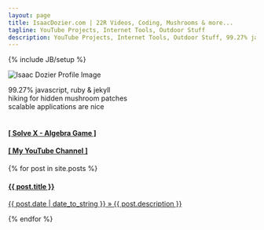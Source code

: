 ```yaml
---
layout: page
title: IsaacDozier.com | 22R Videos, Coding, Mushrooms & more...
tagline: YouTube Projects, Internet Tools, Outdoor Stuff
description: YouTube Projects, Internet Tools, Outdoor Stuff, 99.27% javascript, ruby & jekyll, hiking for hidden mushroom patches, scalable applications are nice
---
```

{% include JB/setup %}

<div class="container">
  <div class="row">
    <div class="col-xs-12 col-md-6">
      <div class="row">
        <div class="col-xs-12">
          <div class="row">
            <div class="collapse navbar-collapse navbar-ex1-collapse">
              <img class="img-circle pull-left twenty-margin-right" 
                 src="https://avatars2.githubusercontent.com/u/15636167?v=3&s=160"
                 alt="Isaac Dozier Profile Image"/>
              <p>
                99.27% javascript, ruby & jekyll <br />
                hiking for hidden mushroom patches<br />
                scalable applications are nice<br />
                <br/>
              <a target="_blank" href="{{ BASE_PATH }}/solve-X/">
                <h4>[ Solve X - Algebra Game ]</h4>
              </a>
              <a target="_blank" href="https://www.youtube.com/channel/UCZf1_WYi6mudZmfyVOcjnxQ">
                <h4>[ My YouTube Channel ]</h4>
              </a>
              </p>
            </div>
          </div>
          <div class="row list-group">
            {% for post in site.posts %}
              <a href="{{ BASE_PATH }}{{ post.url }}" class="list-group-item">
                <h4 class="list-group-item-heading">{{ post.title }}</h4>
                <p class="list-group-item-text">
                  <span>{{ post.date | date_to_string }}</span> &raquo; 
                  {{ post.description }}
                </p>
              </a>
            {% endfor %}    
          </div>
        </div>
      </div>
    </div>
  </div>
</div>
